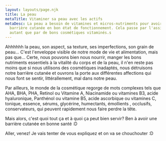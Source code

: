 ```yaml
---
layout: layouts/page.njk
title: La peau
metaTitle: Vitaminer sa peau avec les actifs
metaDesc: La peau a besoin de vitamines et micros-nutriments pour avoir une
  barrière cutanée en bon état de fonctionnement. Cela passe par l'assiette
  autant que par de bons cosmétiques vitaminés.s
---
```

Ahhhhhh la peau, son aspect, sa texture, ses imperfections, son grain de peau... C'est l'enveloppe visible de notre mode de vie et alimentation, mais pas que... Certe, nous pouvons bien nous nourrir, manger les bons nutriments essentiels à la vitalité du corps et de la peau, il n'en reste pas moins que si nous utilisons des cosmétiques inadaptés, nous détruisons notre barrière cutanée et ouvrons la porte aux différentes affections qui nous font se sentir, littérallement, mal dans notre peau.

Par ailleurs, le monde de la cosmétique regorge de mots complexes tels que AHA, BHA, PHA, Retinol ou Vitamine A, Niacinamide ou vitamines B3, acide hyaluronique, Panthénol ou vitamine B5, acide ascorbique ou vitamines C, tonique, essence, sérums, glycérine, humectants, émollients , occlusifs, conservateurs, qui peuvent rapidement nous faire perdre la tête.

Mais alors, c'est quoi tout ça et à quoi ça peut bien servir? Ben à avoir une barrière cutanée en bonne santé :D

Aller, venez! Je vais tenter de vous expliquez et on va se chouchouter :D